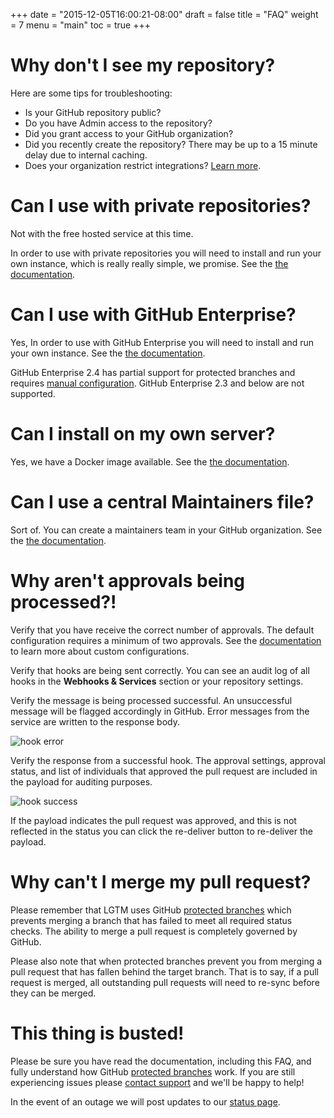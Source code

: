 +++
date = "2015-12-05T16:00:21-08:00"
draft = false
title = "FAQ"
weight = 7
menu = "main"
toc = true
+++

# Why don't I see my repository?

Here are some tips for troubleshooting:

* Is your GitHub repository public?
* Do you have Admin access to the repository?
* Did you grant access to your GitHub organization?
* Did you recently create the repository? There may be up to a 15 minute delay due to internal caching.
* Does your organization restrict integrations? [Learn more](https://github.com/blog/1941-organization-approved-applications).

# Can I use with private repositories?

Not with the free hosted service at this time.

In order to use with private repositories you will need to install and run your own instance, which is really really simple, we promise. See the [the documentation](../install).

# Can I use with GitHub Enterprise?

Yes, In order to use with GitHub Enterprise you will need to install and run your own instance. See the [the documentation](../install).

GitHub Enterprise 2.4 has partial support for protected branches and requires [manual configuration](../branches/#github-enterprise:84e35ebc125ab31a6f85cb9b5e08d8c9). GitHub Enterprise 2.3 and below are not supported.

# Can I install on my own server?

Yes, we have a Docker image available. See the [the documentation](../install).

# Can I use a central Maintainers file?

Sort of. You can create a maintainers team in your GitHub organization. See the [the documentation](../maintainers).

# Why aren't approvals being processed?!

Verify that you have receive the correct number of approvals. The default configuration requires a minimum of two approvals. See the [documentation](../customize) to learn more about custom configurations.

Verify that hooks are being sent correctly. You can see an audit log of all hooks in the **Webhooks & Services** section or your repository settings.

Verify the message is being processed successful. An unsuccessful message will be flagged accordingly in GitHub. Error messages from the service are written to the response body.

![hook error](/docs/images/hook_error.png)

Verify the response from a successful hook. The approval settings, approval status, and list of individuals that approved the pull request are included in the payload for auditing purposes.

![hook success](/docs/images/hook_success.png)

If the payload indicates the pull request was approved, and this is not reflected in the status you can click the re-deliver button to re-deliver the payload.

# Why can't I merge my pull request?

Please remember that LGTM uses GitHub [protected branches](https://github.com/blog/2051-protected-branches-and-required-status-checks) which prevents merging a branch that has failed to meet all required status checks. The ability to merge a pull request is completely governed by GitHub.

Please also note that when protected branches prevent you from merging a pull request that has fallen behind the target branch. That is to say, if a pull request is merged, all outstanding pull requests will need to re-sync before they can be merged.

# This thing is busted!

Please be sure you have read the documentation, including this FAQ, and fully understand how GitHub [protected branches](https://github.com/blog/2051-protected-branches-and-required-status-checks) work. If you are still experiencing issues please [contact support](../support) and we'll be happy to help!

In the event of an outage we will post updates to our [status page](https://status.lgtm.co).
